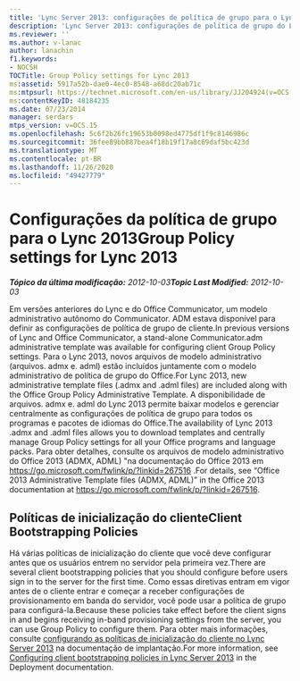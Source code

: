 ```yaml
---
title: 'Lync Server 2013: configurações de política de grupo para o Lync 2013'
description: 'Lync Server 2013: configurações de política de grupo do Lync 2013.'
ms.reviewer: ''
ms.author: v-lanac
author: lanachin
f1.keywords:
- NOCSH
TOCTitle: Group Policy settings for Lync 2013
ms:assetid: 5917a52b-dae0-4ec0-8548-a68dc20ab71c
ms:mtpsurl: https://technet.microsoft.com/en-us/library/JJ204924(v=OCS.15)
ms:contentKeyID: 48184235
ms.date: 07/23/2014
manager: serdars
mtps_version: v=OCS.15
ms.openlocfilehash: 5c6f2b26fc19653b0098ed4775df1f9c8146986c
ms.sourcegitcommit: 36fee89bb887bea4f18b19f17a8c69daf5bc423d
ms.translationtype: MT
ms.contentlocale: pt-BR
ms.lasthandoff: 11/26/2020
ms.locfileid: "49427779"
---
```

# <a name="group-policy-settings-for-lync-2013"></a><span data-ttu-id="1b733-103">Configurações da política de grupo para o Lync 2013</span><span class="sxs-lookup"><span data-stu-id="1b733-103">Group Policy settings for Lync 2013</span></span>

<div data-xmlns="http://www.w3.org/1999/xhtml">

<div class="topic" data-xmlns="http://www.w3.org/1999/xhtml" data-msxsl="urn:schemas-microsoft-com:xslt" data-cs="https://msdn.microsoft.com/">

<div data-asp="https://msdn2.microsoft.com/asp">



</div>

<div id="mainSection">

<div id="mainBody"><span data-ttu-id="1b733-104">

<span> </span></span><span class="sxs-lookup"><span data-stu-id="1b733-104">

<span> </span></span></span>

<span data-ttu-id="1b733-105">_**Tópico da última modificação:** 2012-10-03_</span><span class="sxs-lookup"><span data-stu-id="1b733-105">_**Topic Last Modified:** 2012-10-03_</span></span>

<span data-ttu-id="1b733-106">Em versões anteriores do Lync e do Office Communicator, um modelo administrativo autônomo do Communicator. ADM estava disponível para definir as configurações de política de grupo de cliente.</span><span class="sxs-lookup"><span data-stu-id="1b733-106">In previous versions of Lync and Office Communicator, a stand-alone Communicator.adm administrative template was available for configuring client Group Policy settings.</span></span> <span data-ttu-id="1b733-107">Para o Lync 2013, novos arquivos de modelo administrativo (arquivos. admx e. adml) estão incluídos juntamente com o modelo administrativo de política de grupo do Office.</span><span class="sxs-lookup"><span data-stu-id="1b733-107">For Lync 2013, new administrative template files (.admx and .adml files) are included along with the Office Group Policy Administrative Template.</span></span> <span data-ttu-id="1b733-108">A disponibilidade de arquivos. admx e. adml do Lync 2013 permite baixar modelos e gerenciar centralmente as configurações de política de grupo para todos os programas e pacotes de idiomas do Office.</span><span class="sxs-lookup"><span data-stu-id="1b733-108">The availability of Lync 2013 .admx and .adml files allows you to download templates and centrally manage Group Policy settings for all your Office programs and language packs.</span></span> <span data-ttu-id="1b733-109">Para obter detalhes, consulte os arquivos de modelo administrativo do Office 2013 (ADMX, ADML) "na documentação do Office 2013 em <https://go.microsoft.com/fwlink/p/?linkid=267516> .</span><span class="sxs-lookup"><span data-stu-id="1b733-109">For details, see “Office 2013 Administrative Template files (ADMX, ADML)” in the Office 2013 documentation at <https://go.microsoft.com/fwlink/p/?linkid=267516>.</span></span>

<div>

## <a name="client-bootstrapping-policies"></a><span data-ttu-id="1b733-110">Políticas de inicialização do cliente</span><span class="sxs-lookup"><span data-stu-id="1b733-110">Client Bootstrapping Policies</span></span>

<span data-ttu-id="1b733-111">Há várias políticas de inicialização do cliente que você deve configurar antes que os usuários entrem no servidor pela primeira vez.</span><span class="sxs-lookup"><span data-stu-id="1b733-111">There are several client bootstrapping policies that you should configure before users sign in to the server for the first time.</span></span> <span data-ttu-id="1b733-112">Como essas diretivas entram em vigor antes de o cliente entrar e começar a receber configurações de provisionamento em banda do servidor, você pode usar a política de grupo para configurá-la.</span><span class="sxs-lookup"><span data-stu-id="1b733-112">Because these policies take effect before the client signs in and begins receiving in-band provisioning settings from the server, you can use Group Policy to configure them.</span></span> <span data-ttu-id="1b733-113">Para obter mais informações, consulte [configurando as políticas de inicialização do cliente no Lync Server 2013](lync-server-2013-configuring-client-bootstrapping-policies.md) na documentação de implantação.</span><span class="sxs-lookup"><span data-stu-id="1b733-113">For more information, see [Configuring client bootstrapping policies in Lync Server 2013](lync-server-2013-configuring-client-bootstrapping-policies.md) in the Deployment documentation.</span></span>

<span data-ttu-id="1b733-114"></div>

</div>

<span> </span>

</div>

</div>

</span><span class="sxs-lookup"><span data-stu-id="1b733-114"></div>

</div>

<span> </span>

</div>

</div>

</span></span></div>

